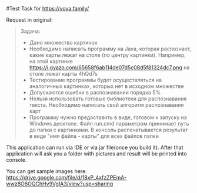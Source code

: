 #Test Task for https://vova.family/

Request in original:
> Задача:
> - Дано множество картинок
> - Необходимо написать программу на Java, которая распознает, какие карты лежат на столе (по центру картинки). Например, на этой картинке https://i.gyazo.com/65658f6ab114de07d5c08d5f81324dc7.png на столе лежат карты 4hQd7s
> - Тестирование программы будет осуществляться на аналогичных картинках, которых нет в исходном множестве
> - Допускаются ошибки в распознавании порядка 5%
> - Нельзя использовать готовые библиотеки для распознавания текста. Необходимо написать свой алгоритм распознавания карт
> - Программу нужно предоставить в виде, готовом к запуску на Windows десктопе. Файл run.cmd параметром принимает путь до папки с картинками. В консоль распечатывается результат в виде "имя файла - карты" для всех файлов папки

This application can run via IDE or via jar file(once you build it).
After that application will ask you a folder with pictures and result will be printed into console.

You can get sample images here:
https://drive.google.com/file/d/18xP_4xfzZPEmA-wwz8O6OQChHv9VgIA3/view?usp=sharing